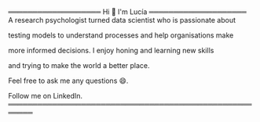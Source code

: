 ### <!--Hi there 👋-->
═══════════════════ Hi 👋 I'm Lucía ════════════════════   
 A research psychologist turned data scientist who is passionate about
 
  testing models to understand processes and help organisations make
 
  more informed decisions. I enjoy honing and learning new skills
 
  and trying to make the world a better place.     
 
 Feel free to ask me any questions 😄.
 
 Follow me on LinkedIn.    
 ═══════════════════════════════════════════════════════                                                                      


<!--
**luciaalvarezuy/luciaalvarezuy** is a ✨ _special_ ✨ repository because its `README.md` (this file) appears on your GitHub profile.

Here are some ideas to get you started:

- 🔭 I’m currently working on ...
- 🌱 I’m currently learning ...
- 👯 I’m looking to collaborate on ...
- 🤔 I’m looking for help with ...
- 💬 Ask me about ...
- 📫 How to reach me: ...
- 😄 Pronouns: ...
- ⚡ Fun fact: ...
-->
